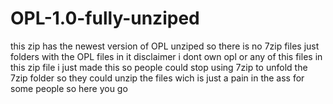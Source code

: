 # OPL-1.0-fully-unziped
this zip has the newest version of OPL unziped so there is no 7zip files just folders with the OPL files in it disclaimer i dont own opl or any of this files in this zip file i just made this so people could stop using 7zip to unfold the 7zip folder so they could unzip the files wich is just a pain in the ass for some people so here you go
